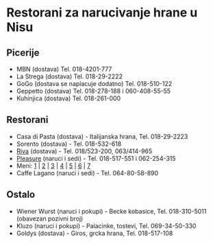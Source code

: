 Restorani za narucivanje hrane u Nisu
===========================================

Picerije
-------

* MBN (dostava) Tel. 018-4201-777
* La Strega (dostava) Tel. 018-29-2222
* GoGo (dostava se naplacuje dodatno) Tel. 018-510-122
* Geppetto (dostava) Tel. 018-278-188 i 060-408-55-55
* Kuhinjica (dostava) Tel. 018-261-000

Restorani
---------

* Casa di Pasta (dostava) - Italijanska hrana, Tel. 018-29-2223
* Sorento (dostava) - Tel. 018-532-618
* [Riva][] (dostava) - Tel. 018/523-200, 063/414-965 
* [Pleasure][] (naruci i sedi) - Tel. 018-517-551 i 062-254-315
 * Meni:
[1](https://raw.github.com/borivojevic/restorani-nis/master/menu/pleasure/pleasure-1.jpg "Strana 1") |
[2](https://raw.github.com/borivojevic/restorani-nis/master/menu/pleasure/pleasure-2.jpg "Strana 2") |
[3](https://raw.github.com/borivojevic/restorani-nis/master/menu/pleasure/pleasure-3.jpg "Strana 3") |
[4](https://raw.github.com/borivojevic/restorani-nis/master/menu/pleasure/pleasure-4.jpg "Strana 4") |
[5](https://raw.github.com/borivojevic/restorani-nis/master/menu/pleasure/pleasure-5.jpg "Strana 5") |
[6](https://raw.github.com/borivojevic/restorani-nis/master/menu/pleasure/pleasure-6.jpg "Strana 6") |
[7](https://raw.github.com/borivojevic/restorani-nis/master/menu/pleasure/pleasure-7.jpg "Strana 7")
* Caffe Lagano (naruci i sedi) - Tel. 064-80-58-890

Ostalo
-------

* Wiener Wurst (naruci i pokupi) - Becke kobasice, Tel. 018-310-5011 (obavezan pozivni broj)
* Kluzo (naruci i pokupi) - Palacinke, tostevi, Tel. 069-34-50-330
* Goldys (dostava) - Giros, grcka hrana, Tel. 018-517-108

[Riva]: http://www.riva.rs
[Pleasure]: http://www.pleasure.rs
